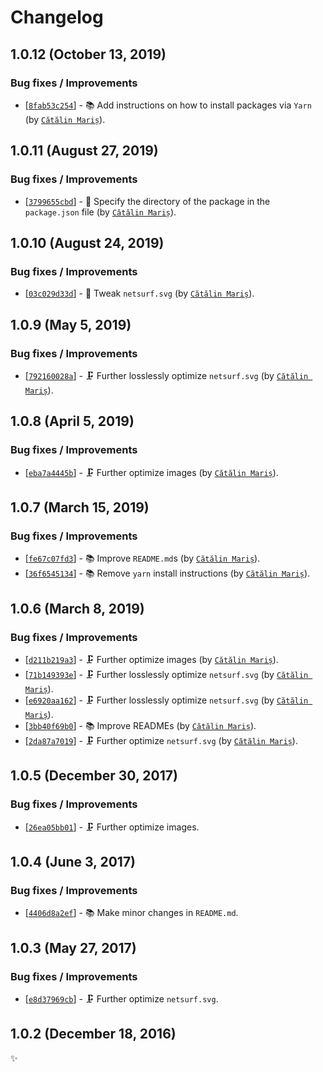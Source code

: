 Changelog
=========

1.0.12 (October 13, 2019)
-------------------------

### Bug fixes / Improvements

* [[`8fab53c254`](https://github.com/alrra/browser-logos/commit/8fab53c2544fe45642f4b330f21c426a07c63367)] - 📚 Add instructions on how to install packages via `Yarn` (by [`Cătălin Mariș`](https://github.com/alrra)).

1.0.11 (August 27, 2019)
------------------------

### Bug fixes / Improvements

* [[`3799655cbd`](https://github.com/alrra/browser-logos/commit/3799655cbde62ea2de2a8a2b12a6123edae087b1)] - 🔧 Specify the directory of the package in the `package.json` file (by [`Cătălin Mariș`](https://github.com/alrra)).

1.0.10 (August 24, 2019)
------------------------

### Bug fixes / Improvements

* [[`03c029d33d`](https://github.com/alrra/browser-logos/commit/03c029d33dc31391eda13fdaf72f20e72e8b2a55)] - 🔧 Tweak `netsurf.svg` (by [`Cătălin Mariș`](https://github.com/alrra)).

1.0.9 (May 5, 2019)
-------------------

### Bug fixes / Improvements

* [[`792160028a`](https://github.com/alrra/browser-logos/commit/792160028ac93867aa96010b49b77085d351f518)] - 🗜️ Further losslessly optimize `netsurf.svg` (by [`Cătălin Mariș`](https://github.com/alrra)).

1.0.8 (April 5, 2019)
---------------------

### Bug fixes / Improvements

* [[`eba7a4445b`](https://github.com/alrra/browser-logos/commit/eba7a4445bff89ecd25dcc853cc666058fb6852a)] - 🗜️ Further optimize images (by [`Cătălin Mariș`](https://github.com/alrra)).

1.0.7 (March 15, 2019)
----------------------

### Bug fixes / Improvements

* [[`fe67c07fd3`](https://github.com/alrra/browser-logos/commit/fe67c07fd39322ac5378f63f9f9d50422d7658b7)] - 📚 Improve `README.md`s (by [`Cătălin Mariș`](https://github.com/alrra)).
* [[`36f6545134`](https://github.com/alrra/browser-logos/commit/36f65451346e2a5b4cb711b73665bafcd9ddacda)] - 📚 Remove `yarn` install instructions (by [`Cătălin Mariș`](https://github.com/alrra)).

1.0.6 (March 8, 2019)
---------------------

### Bug fixes / Improvements

* [[`d211b219a3`](https://github.com/alrra/browser-logos/commit/d211b219a3952704773ba38108ef5b6212f21aab)] - 🗜️ Further optimize images (by [`Cătălin Mariș`](https://github.com/alrra)).
* [[`71b149393e`](https://github.com/alrra/browser-logos/commit/71b149393edfabde7ec40b9acb30e03897daf6f1)] - 🗜️ Further losslessly optimize `netsurf.svg` (by [`Cătălin Mariș`](https://github.com/alrra)).
* [[`e6920aa162`](https://github.com/alrra/browser-logos/commit/e6920aa162a57e47f131f4dc6728f7a3a7b90e0a)] - 🗜️ Further losslessly optimize `netsurf.svg` (by [`Cătălin Mariș`](https://github.com/alrra)).
* [[`3bb40f69b0`](https://github.com/alrra/browser-logos/commit/3bb40f69b0cce0795655e43d42f802b8f9393cc0)] - 📚 Improve READMEs (by [`Cătălin Mariș`](https://github.com/alrra)).
* [[`2da87a7019`](https://github.com/alrra/browser-logos/commit/2da87a7019695818b1c8e11cdf910ae1ce2fe4e2)] - 🗜️ Further optimize `netsurf.svg` (by [`Cătălin Mariș`](https://github.com/alrra)).

1.0.5 (December 30, 2017)
-------------------------

### Bug fixes / Improvements

* [[`26ea05bb01`](https://github.com/alrra/browser-logos/commit/26ea05bb012377c3306c511294be0fcb655aaa6b)] - 🗜 Further optimize images.

1.0.4 (June 3, 2017)
--------------------

### Bug fixes / Improvements

* [[`4406d8a2ef`](https://github.com/alrra/browser-logos/commit/4406d8a2ef0f9cf1fd91cf1c9b438b2096a51bba)] - 📚 Make minor changes in `README.md`.

1.0.3 (May 27, 2017)
--------------------

### Bug fixes / Improvements

* [[`e8d37969cb`](https://github.com/alrra/browser-logos/commit/e8d37969cb7f8a30f59f85805efaf89a0141cc28)] - 🗜 Further optimize `netsurf.svg`.

1.0.2 (December 18, 2016)
-------------------------

✨
